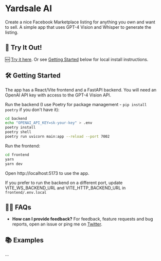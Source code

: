 # Yardsale AI

Create a nice Facebook Marketplace listing for anything you own and want to sell. A simple app that uses GPT-4 Vision and Whisper to generate the listing.

## 🚀 Try It Out!

🆕 [Try it here](https://yardsaleai.com). Or see [Getting Started](#-getting-started) below for local install instructions.

## 🛠 Getting Started

The app has a React/Vite frontend and a FastAPI backend. You will need an OpenAI API key with access to the GPT-4 Vision API.

Run the backend (I use Poetry for package management - `pip install poetry` if you don't have it):

```bash
cd backend
echo "OPENAI_API_KEY=sk-your-key" > .env
poetry install
poetry shell
poetry run uvicorn main:app --reload --port 7002
```

Run the frontend:

```bash
cd frontend
yarn
yarn dev
```

Open http://localhost:5173 to use the app.

If you prefer to run the backend on a different port, update VITE_WS_BACKEND_URL and VITE_HTTP_BACKEND_URL in `frontend/.env.local`


## 🙋‍♂️ FAQs

- **How can I provide feedback?** For feedback, feature requests and bug reports, open an issue or ping me on [Twitter](https://twitter.com/_abi_).

## 📚 Examples

...
